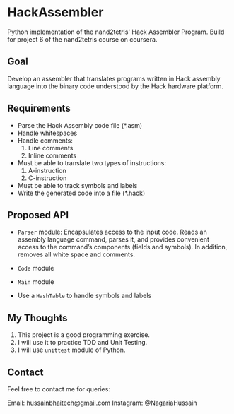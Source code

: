 # HackAssembler

Python implementation of the nand2tetris' Hack Assembler Program. Build for
project 6 of the nand2tetris course on coursera.

## Goal

Develop an assembler that translates programs written in Hack assembly
language into the binary code understood by the Hack hardware platform.

## Requirements

* Parse the Hack Assembly code file (*.asm)  
* Handle whitespaces
* Handle comments:
    1. Line comments
    2. Inline comments
* Must be able to translate two types of instructions:
    1. A-instruction
    2. C-instruction
* Must be able to track symbols and labels
* Write the generated code into a file (*.hack)


## Proposed API

* `Parser` module: Encapsulates access to the input code. Reads an assembly language command, parses it, and provides convenient access to the command’s components
(fields and symbols). In addition, removes all white space and comments.

* `Code` module
* `Main` module
* Use a `HashTable` to handle symbols and labels

## My Thoughts

1. This project is a good programming exercise.
2. I will use it to practice TDD and Unit Testing.
3. I will use `unittest` module of Python.

## Contact

Feel free to contact me for queries:

Email: hussainbhaitech@gmail.com
Instagram: @NagariaHussain
